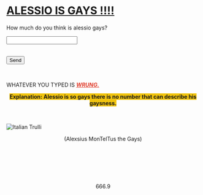 <!DOCTYPE html>
<html>
<head>
<div class="container">
<h1><span style="text-decoration: underline;">ALESSIO IS GAYS !!!!</span></h1>
<p style="text-align: left;">How much do you think is alessio gays?</p>
<p><input id="lname" name="lname" type="text" /><br /><br /></p>
<p><button type="button">Send</button></p>
<p>&nbsp;</p>
<p>WHATEVER YOU TYPED IS&nbsp;<span style="text-decoration: underline;"><em><span style="color: #e03e2d; text-decoration: underline;"><strong>WRUNG.</strong></span></em></span></p>
<p style="text-align: center;"><span style="background-color: #f1c40f;"><strong>Explanation: Alessio is so gays there is no number that can describe his gaysness.</strong></span></p>
<p>&nbsp;</p>
<p><img style="display: block; margin-left: auto; margin-right: auto;" src="https://i.ibb.co/f0ZdTxd/IMG-2786-dimensioni-piccole.jpg" alt="Italian Trulli" /></p>
<p style="text-align: center;">(Alexsius MonTelTus the Gays)</p>
<p style="text-align: center;">&nbsp;</p>
<p style="text-align: center;">&nbsp;</p>
<p style="text-align: center;">&nbsp;</p>
<p style="text-align: center;">666.9</p>
</div>
</body>
</html>

